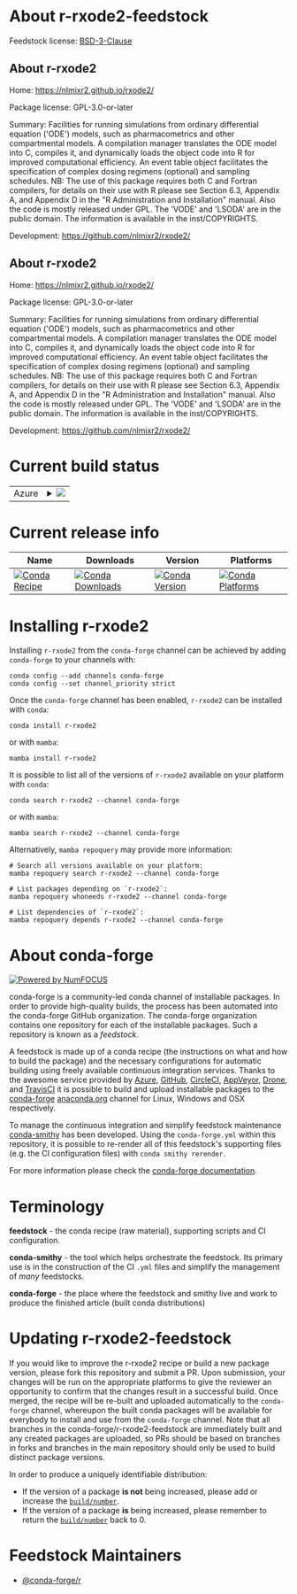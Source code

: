 About r-rxode2-feedstock
========================

Feedstock license: [BSD-3-Clause](https://github.com/conda-forge/r-rxode2-feedstock/blob/main/LICENSE.txt)


About r-rxode2
--------------

Home: https://nlmixr2.github.io/rxode2/

Package license: GPL-3.0-or-later

Summary: Facilities for running simulations from ordinary differential equation ('ODE') models, such as pharmacometrics and other compartmental models.  A compilation manager translates the ODE model into C, compiles it, and dynamically loads the object code into R for improved computational efficiency.  An event table object facilitates the specification of complex dosing regimens (optional) and sampling schedules.  NB: The use of this package requires both C and Fortran compilers, for details on their use with R please see Section 6.3, Appendix A, and Appendix D in the "R Administration and Installation" manual. Also the code is mostly released under GPL.  The 'VODE' and 'LSODA' are in the public domain.  The information is available in the inst/COPYRIGHTS.

Development: https://github.com/nlmixr2/rxode2/

About r-rxode2
--------------

Home: https://nlmixr2.github.io/rxode2/

Package license: GPL-3.0-or-later

Summary: Facilities for running simulations from ordinary differential equation ('ODE') models, such as pharmacometrics and other compartmental models.  A compilation manager translates the ODE model into C, compiles it, and dynamically loads the object code into R for improved computational efficiency.  An event table object facilitates the specification of complex dosing regimens (optional) and sampling schedules.  NB: The use of this package requires both C and Fortran compilers, for details on their use with R please see Section 6.3, Appendix A, and Appendix D in the "R Administration and Installation" manual. Also the code is mostly released under GPL.  The 'VODE' and 'LSODA' are in the public domain.  The information is available in the inst/COPYRIGHTS.

Development: https://github.com/nlmixr2/rxode2/

Current build status
====================


<table>
    
  <tr>
    <td>Azure</td>
    <td>
      <details>
        <summary>
          <a href="https://dev.azure.com/conda-forge/feedstock-builds/_build/latest?definitionId=20522&branchName=main">
            <img src="https://dev.azure.com/conda-forge/feedstock-builds/_apis/build/status/r-rxode2-feedstock?branchName=main">
          </a>
        </summary>
        <table>
          <thead><tr><th>Variant</th><th>Status</th></tr></thead>
          <tbody><tr>
              <td>linux_64</td>
              <td>
                <a href="https://dev.azure.com/conda-forge/feedstock-builds/_build/latest?definitionId=20522&branchName=main">
                  <img src="https://dev.azure.com/conda-forge/feedstock-builds/_apis/build/status/r-rxode2-feedstock?branchName=main&jobName=linux&configuration=linux%20linux_64_" alt="variant">
                </a>
              </td>
            </tr><tr>
              <td>osx_64</td>
              <td>
                <a href="https://dev.azure.com/conda-forge/feedstock-builds/_build/latest?definitionId=20522&branchName=main">
                  <img src="https://dev.azure.com/conda-forge/feedstock-builds/_apis/build/status/r-rxode2-feedstock?branchName=main&jobName=osx&configuration=osx%20osx_64_" alt="variant">
                </a>
              </td>
            </tr>
          </tbody>
        </table>
      </details>
    </td>
  </tr>
</table>

Current release info
====================

| Name | Downloads | Version | Platforms |
| --- | --- | --- | --- |
| [![Conda Recipe](https://img.shields.io/badge/recipe-r--rxode2-green.svg)](https://anaconda.org/conda-forge/r-rxode2) | [![Conda Downloads](https://img.shields.io/conda/dn/conda-forge/r-rxode2.svg)](https://anaconda.org/conda-forge/r-rxode2) | [![Conda Version](https://img.shields.io/conda/vn/conda-forge/r-rxode2.svg)](https://anaconda.org/conda-forge/r-rxode2) | [![Conda Platforms](https://img.shields.io/conda/pn/conda-forge/r-rxode2.svg)](https://anaconda.org/conda-forge/r-rxode2) |

Installing r-rxode2
===================

Installing `r-rxode2` from the `conda-forge` channel can be achieved by adding `conda-forge` to your channels with:

```
conda config --add channels conda-forge
conda config --set channel_priority strict
```

Once the `conda-forge` channel has been enabled, `r-rxode2` can be installed with `conda`:

```
conda install r-rxode2
```

or with `mamba`:

```
mamba install r-rxode2
```

It is possible to list all of the versions of `r-rxode2` available on your platform with `conda`:

```
conda search r-rxode2 --channel conda-forge
```

or with `mamba`:

```
mamba search r-rxode2 --channel conda-forge
```

Alternatively, `mamba repoquery` may provide more information:

```
# Search all versions available on your platform:
mamba repoquery search r-rxode2 --channel conda-forge

# List packages depending on `r-rxode2`:
mamba repoquery whoneeds r-rxode2 --channel conda-forge

# List dependencies of `r-rxode2`:
mamba repoquery depends r-rxode2 --channel conda-forge
```


About conda-forge
=================

[![Powered by
NumFOCUS](https://img.shields.io/badge/powered%20by-NumFOCUS-orange.svg?style=flat&colorA=E1523D&colorB=007D8A)](https://numfocus.org)

conda-forge is a community-led conda channel of installable packages.
In order to provide high-quality builds, the process has been automated into the
conda-forge GitHub organization. The conda-forge organization contains one repository
for each of the installable packages. Such a repository is known as a *feedstock*.

A feedstock is made up of a conda recipe (the instructions on what and how to build
the package) and the necessary configurations for automatic building using freely
available continuous integration services. Thanks to the awesome service provided by
[Azure](https://azure.microsoft.com/en-us/services/devops/), [GitHub](https://github.com/),
[CircleCI](https://circleci.com/), [AppVeyor](https://www.appveyor.com/),
[Drone](https://cloud.drone.io/welcome), and [TravisCI](https://travis-ci.com/)
it is possible to build and upload installable packages to the
[conda-forge](https://anaconda.org/conda-forge) [anaconda.org](https://anaconda.org/)
channel for Linux, Windows and OSX respectively.

To manage the continuous integration and simplify feedstock maintenance
[conda-smithy](https://github.com/conda-forge/conda-smithy) has been developed.
Using the ``conda-forge.yml`` within this repository, it is possible to re-render all of
this feedstock's supporting files (e.g. the CI configuration files) with ``conda smithy rerender``.

For more information please check the [conda-forge documentation](https://conda-forge.org/docs/).

Terminology
===========

**feedstock** - the conda recipe (raw material), supporting scripts and CI configuration.

**conda-smithy** - the tool which helps orchestrate the feedstock.
                   Its primary use is in the construction of the CI ``.yml`` files
                   and simplify the management of *many* feedstocks.

**conda-forge** - the place where the feedstock and smithy live and work to
                  produce the finished article (built conda distributions)


Updating r-rxode2-feedstock
===========================

If you would like to improve the r-rxode2 recipe or build a new
package version, please fork this repository and submit a PR. Upon submission,
your changes will be run on the appropriate platforms to give the reviewer an
opportunity to confirm that the changes result in a successful build. Once
merged, the recipe will be re-built and uploaded automatically to the
`conda-forge` channel, whereupon the built conda packages will be available for
everybody to install and use from the `conda-forge` channel.
Note that all branches in the conda-forge/r-rxode2-feedstock are
immediately built and any created packages are uploaded, so PRs should be based
on branches in forks and branches in the main repository should only be used to
build distinct package versions.

In order to produce a uniquely identifiable distribution:
 * If the version of a package **is not** being increased, please add or increase
   the [``build/number``](https://docs.conda.io/projects/conda-build/en/latest/resources/define-metadata.html#build-number-and-string).
 * If the version of a package **is** being increased, please remember to return
   the [``build/number``](https://docs.conda.io/projects/conda-build/en/latest/resources/define-metadata.html#build-number-and-string)
   back to 0.

Feedstock Maintainers
=====================

* [@conda-forge/r](https://github.com/orgs/conda-forge/teams/r/)

